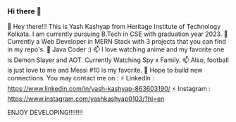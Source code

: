 ### Hi there 👋

<!--
**YashKashyap0605/YashKashyap0605** is a ✨ _special_ ✨ repository because its `README.md` (this file) appears on your GitHub profile.

Here are some ideas to get you started:

- 🔭 I’m currently working on ...
- 🌱 I’m currently learning ...
- 👯 I’m looking to collaborate on ...
- 🤔 I’m looking for help with ...
- 💬 Ask me about ...
- 📫 How to reach me: ...
- 😄 Pronouns: ...
- ⚡ Fun fact: ...
-->

👋 Hey there!!!
This is Yash Kashyap from Heritage Institute of Technology Kolkata. I am currently pursuing B.Tech in CSE with graduation year 2023.
🌱 Currently a Web Developer in MERN Stack with 3 projects that you can find in my repo's.
🌱 Java Coder :) 
📫 I love watching anime and my favorite one is Demon Slayer and AOT. Currently Watching Spy x Family.
📫 Also, football is just love to me and Messi #10 is my favorite.
💬 Hope to build new connections. You may contact me on :
⚡ LinkedIn : https://www.linkedin.com/in/yash-kashyap-863603190/
⚡ Instagram : https://www.instagram.com/yashkashyap0103/?hl=en

ENJOY DEVELOPING!!!!!!!!

